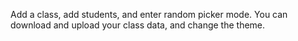 Add a class, add students, and enter random picker mode. You can download and upload your class data, and change the theme.
